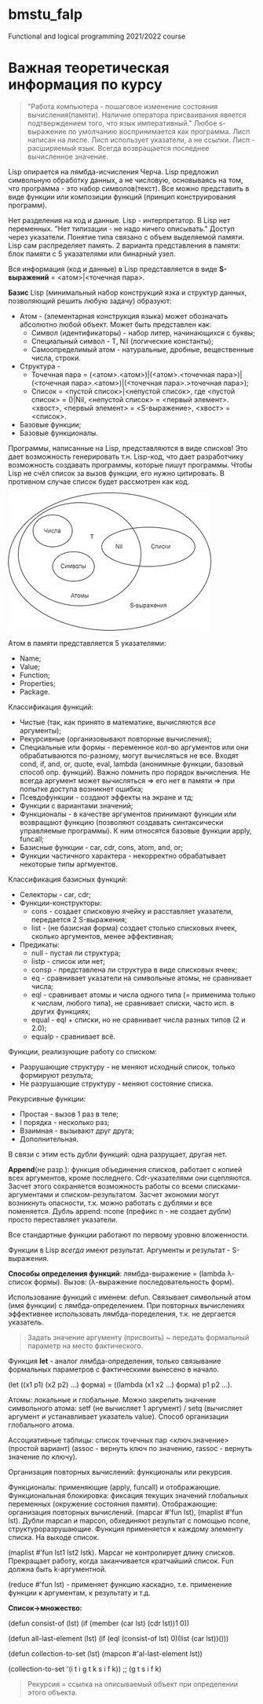 # bmstu_falp
Functional and logical programming 2021/2022 course

# **Важная теоретическая информация по курсу**

> "Работа компьютера - пошаговое изменение состояния вычисления(памяти). Наличие оператора присваивания явяется подтверждением того, что язык императивный." Любое s-выражение по умолчанию воспринимается как программа.
> Лисп написан на лиспе. Лисп использует указатели, а не ссылки. Лисп - расширяемый язык. Всегда возвращается последнее вычисленное значение.
 
 Lisp опирается на лямбда-исчисления Черча. Lisp предложил символьную обработку данных, а не числовую, основываясь на том, что программа - это набор символов(текст). Все можно представить в виде функции или композиции функций (принцип конструирования программ). 
 
 Нет разделения на код и данные. Lisp - интерпретатор. В Lisp нет переменных. "Нет типизации - не надо ничего описывать." Доступ через указатели. Понятие типа связано с объем выделяемой памяти. Lisp сам распределяет память. 2 варианта представления в памяти: блок памяти с 5 указателями или бинарный узел.
 
 Вся информация (код и данные) в Lisp представляется в виде **S-выражений**  = <атом>|<точечная пара>. 
 
 **Базис** Lisp (минимальный набор конструкций язка и структур данных, позволяющий решить любую задачу) образуют: 
* Атом - (элементарная конструкция языка) может обозначать абсолютно любой объект. Может быть представлен как:
  + Символ (идентификаторы) - набор литер, начинающихся с буквы;
  + Специальный символ -  T, Nil (логические константы);
  + Самоопределимый атом - натуральные, дробные, вещественные числа, строки.
* Структура - 
  + Точечная пара = (<атом>.<атом>)|(<атом>.<точечная пара>)|(<точечная пара>.<атом>)|(<точечная пара>.>точечная пара>);
  + Список = <пустой список>|<непустой список>, где <пустой список> = ()|Nil, <непустой список> = <первый элемент>.<хвост>, <первый элемент> = <S-выражение>, <хвост> = <список>.
* Базовые функции;
* Базовые функционалы.

Программы, написанные на Lisp, представляются в виде списков! Это дает возможность генерировать т.н. Lisp-код, что дает разработчику возможность создавать программы, которые пишут программы. Чтобы Lisp не счёл список за вызов функции, его нужно цитировать. В противном случае список будет рассмотрен как код.

![Image alt](materials/pic_01.png)

Атом в памяти представляется 5 указателями:
* Name;
* Value;
* Function;
* Properties;
* Package.

Классификация функций:
* Чистые (так, как принято в математике, вычисляются *все* аргументы);
* Рекурсивные (организовывают повторные вычисления);
* Специальные или формы - переменное кол-во аргументов или они обрабатываются по-разному, могут вычисляться не все. Входят cond, if, and, or, quote, eval, lambda (анонимные функции, базовый способ опр. функций). Важно помнить про порядок вычисления. Не всегда аргумент может вычисляться => его нет в памяти => при попытке доступа возникнет ошибка;
* Псевдофункции - создают эффекты на экране и тд;
* Функции с вариантами значений;
* Функционалы - в качестве аргументов принимают функции или возвращают функцию (позволяют создавать синтаксически управляемые программы). К ним относятся базовые функции apply, funcall;
* Базисные функции - car, cdr, cons, atom, and, or;
* Функции частичного характера - некорректно обрабатывает некоторые типы аргмуентов.

Классификация базисных функций:
* Селекторы - car, cdr;
* Функции-конструкторы:
  + cons - создает списковую ячейку и расставляет указатели, передается 2 S-выражения;
  + list - (не базисная форма) создает столько списковых ячеек, сколько аргументов, менее эффективная;
* Предикаты:
  + null - пустая ли структура;
  + listp - список или нет;
  + consp - представлена ли структура в виде списковых ячеек;
  + eq - сравнивает указатели на символьные атомы, не сравнивает числа;
  + eql - сравнивает атомы и числа одного типа (= применима только к числам, любого типа), не сравнивает списки, часто исп. в других функциях;
  + equal - eql + списки, но не сравнивает числа разных типов (2 и 2.0);
  + equalp - сравнивает всё.

Функции, реализующие работу со списком:
* Разрушающие структуру - не меняют исходный список, только формируют результа;
* Не разрушающие структуру - меняют состояние списка.

Рекурсивные функции:
* Простая - вызов 1 раз в теле;
* I порядка - несколько раз;
* Взаимная - вызывают друг друга;
* Дополнительная.

В связи с этим есть дубли функций: одна разрущает, другая нет.

**Append**(не разр.): функция объединения списков, работает с копией всех аргументов, кроме последнего. Cdr-указателями они сцепляются. Засчет этого сохраняется возможность работы со всеми списками-аргументами и списком-результатом. Засчет экономии могут возникнуть опасности, т.к. можно работать с дублями и все поменяется.
Дубль append: ncone (префикс n - не создает дубли) просто переставляет указатели.

Все стандартные функции работают по первому уровню вложенности.

Функции в Lisp *всегда* имеют результат. Аргументы и результат - S-выражения.

**Способы определения функций**: лямбда-выражение = (lambda λ-список формы). Вызов: (λ-выражение последовательность форм).

Использование функций с именем: defun. Связывает символьный атом (имя функции) с лямбда-определением. При повторных вычислениях эффективнее использовать лямбда-поределения, т.к. не дергается указатель.

>Задать значение аргументу (присвоить) ~ передать формальный параметр на место фактического.

Функция **let** - аналог лямбда-определения, только связывание формальных параметров с фактическими вынесено в начало.

(let ((x1 p1) (x2 p2) ...) форма) = ((lambda (x1 x2 ...) форма) p1 p2 ...).

Атомы: локальные и глобальные. Можно закрепить значение символьного атома: setf (не вычисляет 1 аргумент) / setq (вычисляет аргумент и устанавливает указатель value). Способ организации глобального атома.

Ассоциативные таблицы: список точечных пар <ключ.значение> (простой вариант) (assoc - вернуть ключ по значению, rassoc - вернуть значение по ключу).

Организация повторных вычислений: функционалы или рекурсия.

Функционалы: применяющие (apply, funcall) и отображающие. Функциональная блокировка: фиксация текущих значений глобальных переменных (окружение состояния памяти).
Отображающие: организация повторных вычислений. (mapcar #'fun lst), (maplist #'fun lst). Дубли mapcan и mapcon, обхединяют результат с помощью ncone, структуроразрушающие. Функция применяется к каждому элементу списка. На выходе список.

(maplist #’fun lst1 lst2 lstk). Mapcar не контролирует длину списков. Прекращает работу, когда заканчивается кратчайший список. Fun должна быть k-аргументной.

(reduce #'fun lst) - применяет функцию каскадно, т.е. применение функции к аргументам, к результату и т.д.

**Список->множество:**

(defun consist-of (lst)
	(if (member (car lst) (cdr lst))1 0))

(defun all-last-element (lst)
	(if (eql (consist-of lst) 0)(list (car lst))()))

(defun collection-to-set (lst)
	(mapcon #'al-last-element lst))

(collection-to-set '(i t i g t k s i f k)) ;; (g t s i f k)

> Рекурсия = ссылка на описываемый объект при определении этого объекта.
